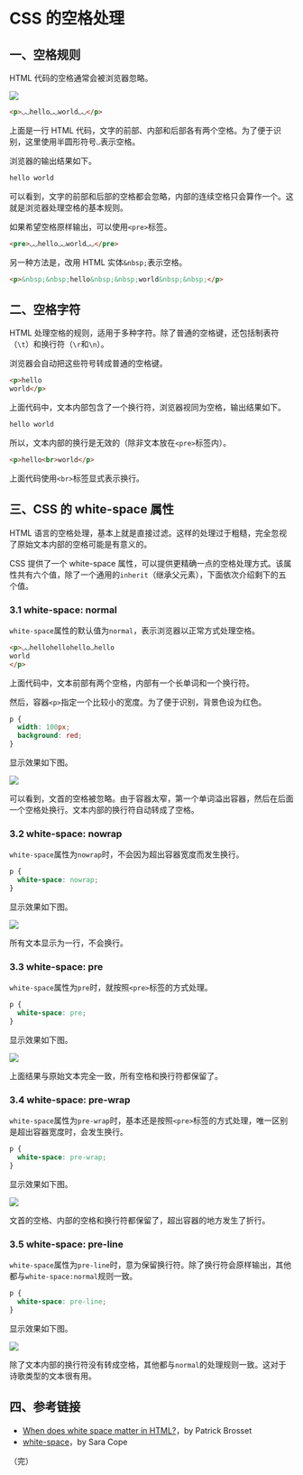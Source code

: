 # CSS 的空格处理

## 一、空格规则

HTML 代码的空格通常会被浏览器忽略。

![](https://cdn.beekka.com/blogimg/asset/201807/bg2018073106.jpg)

```html
<p>◡◡hello◡◡world◡◡</p>
```

上面是一行 HTML 代码，文字的前部、内部和后部各有两个空格。为了便于识别，这里使用半圆形符号`◡`表示空格。

浏览器的输出结果如下。

```html
hello world
```

可以看到，文字的前部和后部的空格都会忽略，内部的连续空格只会算作一个。这就是浏览器处理空格的基本规则。

如果希望空格原样输出，可以使用`<pre>`标签。

```html
<pre>◡◡hello◡◡world◡◡</pre>
```

另一种方法是，改用 HTML 实体`&nbsp;`表示空格。

```html
<p>&nbsp;&nbsp;hello&nbsp;&nbsp;world&nbsp;&nbsp;</p>
```

## 二、空格字符

HTML 处理空格的规则，适用于多种字符。除了普通的空格键，还包括制表符（`\t`）和换行符（`\r`和`\n`）。

浏览器会自动把这些符号转成普通的空格键。

```html
<p>hello
world</p>
```

上面代码中，文本内部包含了一个换行符，浏览器视同为空格，输出结果如下。

```html
hello world
```

所以，文本内部的换行是无效的（除非文本放在`<pre>`标签内）。

```html
<p>hello<br>world</p>
```

上面代码使用`<br>`标签显式表示换行。

## 三、CSS 的 white-space 属性

HTML 语言的空格处理，基本上就是直接过滤。这样的处理过于粗糙，完全忽视了原始文本内部的空格可能是有意义的。

CSS 提供了一个 white-space 属性，可以提供更精确一点的空格处理方式。该属性共有六个值，除了一个通用的`inherit`（继承父元素），下面依次介绍剩下的五个值。

### 3.1 white-space: normal

`white-space`属性的默认值为`normal`，表示浏览器以正常方式处理空格。

```html
<p>◡◡hellohellohello◡hello
world
</p>
```

上面代码中，文本前部有两个空格，内部有一个长单词和一个换行符。

然后，容器`<p>`指定一个比较小的宽度。为了便于识别，背景色设为红色。

```css
p {
  width: 100px;
  background: red;
}
```

显示效果如下图。

![](https://cdn.beekka.com/blogimg/asset/201807/bg2018073101.png)

可以看到，文首的空格被忽略。由于容器太窄，第一个单词溢出容器，然后在后面一个空格处换行。文本内部的换行符自动转成了空格。

### 3.2 white-space: nowrap

`white-space`属性为`nowrap`时，不会因为超出容器宽度而发生换行。

```css
p {
  white-space: nowrap;
}
```

显示效果如下图。

![](https://cdn.beekka.com/blogimg/asset/201807/bg2018073102.png)

所有文本显示为一行，不会换行。

### 3.3 white-space: pre

`white-space`属性为`pre`时，就按照`<pre>`标签的方式处理。

```css
p {
  white-space: pre;
}
```

显示效果如下图。

![](https://cdn.beekka.com/blogimg/asset/201807/bg2018073103.png)

上面结果与原始文本完全一致，所有空格和换行符都保留了。

### 3.4 white-space: pre-wrap

`white-space`属性为`pre-wrap`时，基本还是按照`<pre>`标签的方式处理，唯一区别是超出容器宽度时，会发生换行。

```css
p {
  white-space: pre-wrap;
}
```

显示效果如下图。

![](https://cdn.beekka.com/blogimg/asset/201807/bg2018073104.png)

文首的空格、内部的空格和换行符都保留了，超出容器的地方发生了折行。

### 3.5 white-space: pre-line

`white-space`属性为`pre-line`时，意为保留换行符。除了换行符会原样输出，其他都与`white-space:normal`规则一致。

```css
p {
  white-space: pre-line;
}
```

显示效果如下图。

![](https://cdn.beekka.com/blogimg/asset/201807/bg2018073105.png)

除了文本内部的换行符没有转成空格，其他都与`normal`的处理规则一致。这对于诗歌类型的文本很有用。

## 四、参考链接

- [When does white space matter in HTML?](https://medium.com/@patrickbrosset/when-does-white-space-matter-in-html-b90e8a7cdd33)，by Patrick Brosset
- [white-space](https://css-tricks.com/almanac/properties/w/whitespace/)，by Sara Cope 

（完）